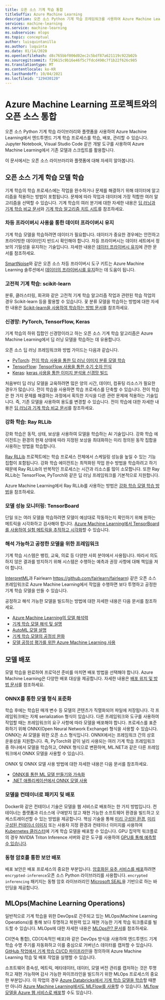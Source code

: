 ```yaml
---
title: 오픈 소스 기계 학습 통합
titleSuffix: Azure Machine Learning
description: 오픈 소스 Python 기계 학습 프레임워크를 사용하여 Azure Machine Learning에서 엔드투엔드 기계 학습 솔루션을 학습, 배포, 관리하는 방법을 알아봅니다.
services: machine-learning
ms.service: machine-learning
ms.subservice: mlops
ms.topic: conceptual
author: luisquintanilla
ms.author: luquinta
ms.date: 01/14/2020
ms.openlocfilehash: d8c765bbf006d02ec2c5bdf87a621119c922b02b
ms.sourcegitcommit: f29615c9b16e46f5c7fdcd498c7f1b22f626c985
ms.translationtype: MT
ms.contentlocale: ko-KR
ms.lasthandoff: 10/04/2021
ms.locfileid: "129430120"
---
```

# <a name="open-source-integration-with-azure-machine-learning-projects"></a>Azure Machine Learning 프로젝트와의 오픈 소스 통합

오픈 소스 Python 기계 학습 라이브러리와 플랫폼을 사용하여 Azure Machine Learning에서 엔드투엔드 기계 학습 프로세스를 학습, 배포, 관리할 수 있습니다.  Jupyter Notebook, Visual Studio Code 같은 개발 도구를 사용하여 Azure Machine Learning에서 기존 모델과 스크립트를 활용합니다.  

이 문서에서는 오픈 소스 라이브러리와 플랫폼에 대해 자세히 알아봅니다.

## <a name="train-open-source-machine-learning-models"></a>오픈 소스 기계 학습 모델 학습

기계 학습의 학습 프로세스에는 작업을 완수하거나 문제를 해결하기 위해 데이터에 알고리즘을 적용하는 방법이 포함됩니다. 문제에 따라 작업과 데이터에 가장 적합한 여러 알고리즘을 선택할 수 있습니다. 기계 학습의 여러 분기에 대한 자세한 내용은 [딥 러닝과 기계 학습 비교 문서](./concept-deep-learning-vs-machine-learning.md)와 [기계 학습 알고리즘 치트 시트](algorithm-cheat-sheet.md)를 참조하세요.

### <a name="preserve-data-privacy-using-differential-privacy"></a>차등 프라이버시 사용을 통한 데이터 프라이버시 유지

기계 학습 모델을 학습하려면 데이터가 필요합니다. 데이터가 중요한 경우에는 안전하고 프라이빗한 데이터인지 반드시 확인해야 합니다. 차등 프라이버시는 데이터 세트에서 정보의 기밀성을 유지하는 기술입니다. 자세한 내용은 [데이터 프라이버시 유지](concept-differential-privacy.md)에 관한 문서를 참조하세요. 

[SmartNoise](https://github.com/opendifferentialprivacy/smartnoise-core-python)와 같은 오픈 소스 차등 프라이버시 도구 키트는 Azure Machine Learning 솔루션에서 [데이터의 프라이버시를 유지](how-to-differential-privacy.md)하는 데 도움이 됩니다.

### <a name="classical-machine-learning-scikit-learn"></a>고전적 기계 학습: scikit-learn

분류, 클러스터링, 회귀와 같은 고전적 기계 학습 알고리즘 작업과 관련된 학습 작업의 경우 Scikit-learn 등을 활용할 수 있습니다. 꽃 분류 모델을 학습하는 방법에 대한 자세한 내용은 [Scikit-learn을 사용하여 학습하는 방법 문서](how-to-train-scikit-learn.md)를 참조하세요.

### <a name="neural-networks-pytorch-tensorflow-keras"></a>신경망: PyTorch, TensorFlow, Keras

기계 학습의 하위 집합인 신경망이라고 하는 오픈 소스 기계 학습 알고리즘은 Azure Machine Learning에서 딥 러닝 모델을 학습하는 데 유용합니다.

오픈 소스 딥 러닝 프레임워크와 방법 가이드는 다음과 같습니다.

 *  [PyTorch](https://github.com/pytorch/pytorch): [전이 학습 사용을 통한 딥 러닝 이미지 분류 모델 학습](how-to-train-pytorch.md) 
 *  [TensorFlow](https://github.com/tensorflow/tensorflow): [TensorFlow 사용을 통한 수기 숫자 인식](how-to-train-tensorflow.md)
 *  [Keras](https://github.com/keras-team/keras): [keras 사용을 통한 이미지 분석용 신경망 빌드](how-to-train-keras.md)

처음부터 딥 러닝 모델을 교육하려면 많은 양의 시간, 데이터, 컴퓨팅 리소스가 필요한 경우가 많습니다. 전이 학습을 사용하면 학습 프로세스를 단축할 수 있습니다. 전이 학습은 한 가지 문제를 해결하는 과정에서 획득한 지식을 다른 관련 문제에 적용하는 기술입니다. 즉, 기존 모델을 사용하여 용도를 변경할 수 있습니다. 전이 학습에 대한 자세한 내용은 [딥 러닝과 기계 학습 비교 문서](concept-deep-learning-vs-machine-learning.md#what-is-transfer-learning)를 참조하세요.

### <a name="reinforcement-learning-ray-rllib"></a>강화 학습: Ray RLLib

강화 학습은 동작, 상태, 보상을 사용하여 모델을 학습하는 AI 기술입니다. 강화 학습 에이전트는 환경의 현재 상태에 따라 지정된 보상을 최대화하는 미리 정의된 동작 집합을 사용하는 방법을 학습합니다. 

[Ray RLLib](https://github.com/ray-project/ray) 프로젝트에는 학습 프로세스 전체에서 스케일링 성능을 높일 수 있는 기능 집합이 포함됩니다. 강화 학습 에이전트는 최적화된 작업 완수 방법을 학습하려고 하기 때문에 Ray RLLib의 반복적인 프로세스는 시간과 리소스를 많이 소모합니다.  또한 Ray RLLib는 TensorFlow, PyTorch와 같은 딥 러닝 프레임워크를 기본적으로 지원합니다.  

Azure Machine Learning에서 Ray RLLib를 사용하는 방법은 [강화 학습 모델 학습 방법](how-to-use-reinforcement-learning.md)을 참조하세요.

### <a name="monitor-model-performance-tensorboard"></a>모델 성능 모니터링: TensorBoard

단일 또는 여러 모델을 학습하려면 모델이 예상대로 작동하는지 확인하기 위해 원하는 메트릭을 시각화하고 검사해야 합니다. [Azure Machine Learning에서 TensorBoard를 사용하여 실험 메트릭을 추적하고 시각화](./how-to-monitor-tensorboard.md)할 수 있습니다.

### <a name="frameworks-for-interpretable-and-fair-models"></a>해석 가능하고 공정한 모델을 위한 프레임워크

기계 학습 시스템은 뱅킹, 교육, 의료 등 다양한 사회 분야에서 사용됩니다. 따라서 의도하지 않은 결과를 방지하기 위해 시스템은 수행하는 예측과 권장 사항에 대해 책임을 져야 합니다.

[InterpretML](https://github.com/interpretml/interpret/)과 Fairlearn https://github.com/fairlearn/fairlearn) 같은 오픈 소스 프레임워크로 Azure Machine Learning에서 작업을 수행하면 보다 투명하고 공정한 기계 학습 모델을 만들 수 있습니다.

공정하고 해석 가능한 모델을 빌드하는 방법에 대한 자세한 내용은 다음 문서를 참조하세요.

- [Azure Machine Learning의 모델 해석력](how-to-machine-learning-interpretability.md)
- [기계 학습 모델 해석 및 설명](how-to-machine-learning-interpretability-aml.md)
- [AutoML 모델 설명](how-to-machine-learning-interpretability-automl.md)
- [기계 학습 모델의 공정성 완화](concept-fairness-ml.md)
- [모델 공정성 평가를 위한 Azure Machine Learning 사용](how-to-machine-learning-fairness-aml.md)

## <a name="model-deployment"></a>모델 배포

모델 학습을 완료하여 프로덕션 준비를 마치면 배포 방법을 선택해야 합니다. Azure Machine Learning은 다양한 배포 대상을 제공합니다. 자세한 내용은 [배포 위치 및 방법 문서](./how-to-deploy-and-where.md)를 참조하세요.

### <a name="standardize-model-formats-with-onnx"></a>ONNX를 통한 모델 형식 표준화

학습 후에는 학습된 매개 변수 등 모델의 콘텐츠가 직렬화되어 파일에 저장됩니다. 각 프레임워크에는 자체 serialization 형식이 있습니다. 다른 프레임워크와 도구를 사용하여 작업할 때는 프레임워크의 요구 사항에 따라 모델을 배포해야 합니다. 프로세스를 표준화하기 위해 ONNX(Open Neural Network Exchange) 형식을 사용할 수 있습니다. ONNX는 AI 모델을 위한 오픈 소스 형식입니다. ONNX에서는 프레임워크 간의 상호 운용성을 지원합니다. 즉, PyTorch와 같이 널리 사용되는 여러 기계 학습 프레임워크 중 하나에서 모델을 학습하고, ONNX 형식으로 변환하며, ML.NET과 같은 다른 프레임워크에서 ONNX 모델을 사용할 수 있습니다.

ONNX 및 ONNX 모델 사용 방법에 대한 자세한 내용은 다음 문서를 참조하세요.

- [ONNX를 통한 ML 모델 만들기와 가속화](concept-onnx.md)
- [.NET 애플리케이션에서 ONNX 모델 사용](how-to-use-automl-onnx-model-dotnet.md)

### <a name="package-and-deploy-models-as-containers"></a>모델을 컨테이너로 패키지 및 배포

Docker와 같은 컨테이너 기술은 모델을 웹 서비스로 배포하는 한 가지 방법입니다. 컨테이너는 플랫폼과 리소스에 구애받지 않고 재현 가능한 소프트웨어 환경을 빌드하고 오케스트레이션할 수 있는 방법을 제공합니다. 핵심 기술을 통해 [미리 구성된 환경](./how-to-use-environments.md), [미리 구성된 컨테이너 이미지](./how-to-deploy-custom-container.md) 또는 사용자 지정 환경과 컨테이너 이미지를 사용하여 [Kubernetes 클러스터](./how-to-deploy-azure-kubernetes-service.md?tabs=python)에 기계 학습 모델을 배포할 수 있습니다. GPU 집약적 워크플로의 경우 NVIDIA Triton Inference 서버와 같은 도구를 사용하여 [GPU를 통해 예측할 수 있습니다](how-to-deploy-with-triton.md?tabs=python).

### <a name="secure-deployments-with-homomorphic-encryption"></a>동형 암호를 통한 보안 배포

배포 보안은 배포 프로세스의 중요한 부분입니다. [암호화된 유추 서비스를 배포](how-to-homomorphic-encryption-seal.md)하려면 `encrypted-inference`오픈 소스 Python 라이브러리를 사용합니다. `encrypted inferencing` 패키지는 동형 암호 라이브러리인 [Microsoft SEAL](https://github.com/Microsoft/SEAL)을 기반으로 하는 바인딩을 제공합니다.

## <a name="machine-learning-operations-mlops"></a>MLOps(Machine Learning Operations)

일반적으로 기계 학습을 위한 DevOps로 간주되고 있는 MLOps(Machine Learning Operations)를 통해 보다 투명하고 복원력 있고 재현 가능한 기계 학습 워크플로를 빌드할 수 있습니다. MLOps에 대한 자세한 내용은 [MLOps란? 문서](./concept-model-management-and-deployment.md)를 참조하세요. 

CI(연속 통합), CD(지속적인 배포)와 같은 DevOps 방식을 사용하여 엔드투엔드 기계 학습 수명 주기를 자동화하고 이를 중심으로 거버넌스 데이터를 캡처할 수 있습니다. [GitHub 작업에서 기계 학습 CI/CD 파이프라인](./how-to-github-actions-machine-learning.md)을 정의하여 Azure Machine Learning 학습 및 배포 작업을 실행할 수 있습니다. 

소프트웨어 종속성, 메트릭, 메타데이터, 데이터, 모델 버전 관리를 캡처하는 것은 투명하고 재현 가능하며 감사 가능한 파이프라인을 빌드하기 위한 MLOps 프로세스의 중요한 부분입니다. 이 작업의 경우 [Azure Databricks에서 기계 학습 모델을 학습](./how-to-use-mlflow-azure-databricks.md)할 때뿐만 아니라 [Azure Machine Learning에서도 MLFlow를 사용](how-to-use-mlflow.md)할 수 있습니다. [MLflow 모델을 Azure 웹 서비스로 배포](how-to-deploy-mlflow-models.md)할 수도 있습니다.